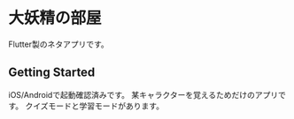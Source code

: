 # 大妖精の部屋

Flutter製のネタアプリです。

## Getting Started

iOS/Androidで起動確認済みです。
某キャラクターを覚えるためだけのアプリです。
クイズモードと学習モードがあります。
